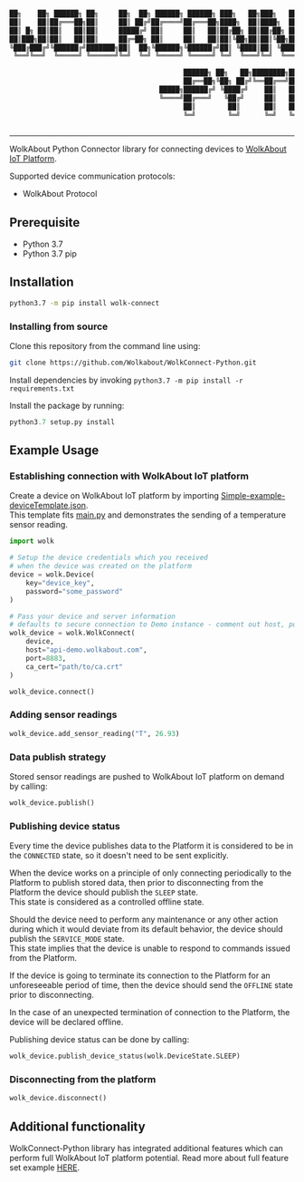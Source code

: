 ```sh

██╗    ██╗ ██████╗ ██╗     ██╗  ██╗ ██████╗ ██████╗ ███╗   ██╗███╗   ██╗███████╗ ██████╗████████╗
██║    ██║██╔═══██╗██║     ██║ ██╔╝██╔════╝██╔═══██╗████╗  ██║████╗  ██║██╔════╝██╔════╝╚══██╔══╝
██║ █╗ ██║██║   ██║██║     █████╔╝ ██║     ██║   ██║██╔██╗ ██║██╔██╗ ██║█████╗  ██║        ██║   
██║███╗██║██║   ██║██║     ██╔═██╗ ██║     ██║   ██║██║╚██╗██║██║╚██╗██║██╔══╝  ██║        ██║   
╚███╔███╔╝╚██████╔╝███████╗██║  ██╗╚██████╗╚██████╔╝██║ ╚████║██║ ╚████║███████╗╚██████╗   ██║   
 ╚══╝╚══╝  ╚═════╝ ╚══════╝╚═╝  ╚═╝ ╚═════╝ ╚═════╝ ╚═╝  ╚═══╝╚═╝  ╚═══╝╚══════╝ ╚═════╝   ╚═╝   
                                                                                                 
                                           ██████╗ ██╗   ██╗████████╗██╗  ██╗ ██████╗ ███╗   ██╗ 
                                           ██╔══██╗╚██╗ ██╔╝╚══██╔══╝██║  ██║██╔═══██╗████╗  ██║ 
                                     █████╗██████╔╝ ╚████╔╝    ██║   ███████║██║   ██║██╔██╗ ██║ 
                                     ╚════╝██╔═══╝   ╚██╔╝     ██║   ██╔══██║██║   ██║██║╚██╗██║ 
                                           ██║        ██║      ██║   ██║  ██║╚██████╔╝██║ ╚████║ 
                                           ╚═╝        ╚═╝      ╚═╝   ╚═╝  ╚═╝ ╚═════╝ ╚═╝  ╚═══╝ 
                                                                                                 

```
----
WolkAbout Python Connector library for connecting devices to [WolkAbout IoT Platform](https://demo.wolkabout.com/#/login).

Supported device communication protocols:
* WolkAbout Protocol

## Prerequisite


* Python 3.7
* Python 3.7 pip


## Installation

```sh
python3.7 -m pip install wolk-connect
```

### Installing from source

Clone this repository from the command line using:
```sh
git clone https://github.com/Wolkabout/WolkConnect-Python.git
```

Install dependencies by invoking `python3.7 -m pip install -r requirements.txt`

Install the package by running:
```python
python3.7 setup.py install
```

## Example Usage

### Establishing connection with WolkAbout IoT platform

Create a device on WolkAbout IoT platform by importing [Simple-example-deviceTemplate.json](https://github.com/Wolkabout/WolkConnect-Python/blob/master/examples/simple/Simple-example-deviceTemplate.json).<br />
This template fits [main.py](https://github.com/Wolkabout/WolkConnect-Python/blob/master/examples/simple/main.py) and demonstrates the sending of a temperature sensor reading.

```python
import wolk

# Setup the device credentials which you received
# when the device was created on the platform
device = wolk.Device(
    key="device_key",
    password="some_password"
)

# Pass your device and server information
# defaults to secure connection to Demo instance - comment out host, port and ca_cert
wolk_device = wolk.WolkConnect(
    device,
    host="api-demo.wolkabout.com",
    port=8883,
    ca_cert="path/to/ca.crt"
)

wolk_device.connect()
```

### Adding sensor readings

```python
wolk_device.add_sensor_reading("T", 26.93)
```

### Data publish strategy

Stored sensor readings are pushed to WolkAbout IoT platform on demand by calling:
```python
wolk_device.publish()
```

### Publishing device status

Every time the device publishes data to the Platform it is considered to be in the `CONNECTED` state, so it doesn't need to be sent explicitly.

When the device works on a principle of only connecting periodically to the Platform to publish stored data, then prior to disconnecting from the Platform the device should publish the `SLEEP` state.  
This state is considered as a controlled offline state.

Should the device need to perform any maintenance or any other action during which it would deviate from its default behavior, the device should publish the `SERVICE_MODE` state.  
This state implies that the device is unable to respond to commands issued from the Platform.

If the device is going to terminate its connection to the Platform for an unforeseeable period of time, then the device should send the `OFFLINE` state prior to disconnecting.  

In the case of an unexpected termination of connection to the Platform, the device will be declared offline.

Publishing device status can be done by calling:
```python
wolk_device.publish_device_status(wolk.DeviceState.SLEEP)
```

### Disconnecting from the platform

```python
wolk_device.disconnect()
```

## Additional functionality

WolkConnect-Python library has integrated additional features which can perform full WolkAbout IoT platform potential. Read more about full feature set example [HERE](https://github.com/Wolkabout/WolkConnect-Python/tree/master/examples/full_feature_set).